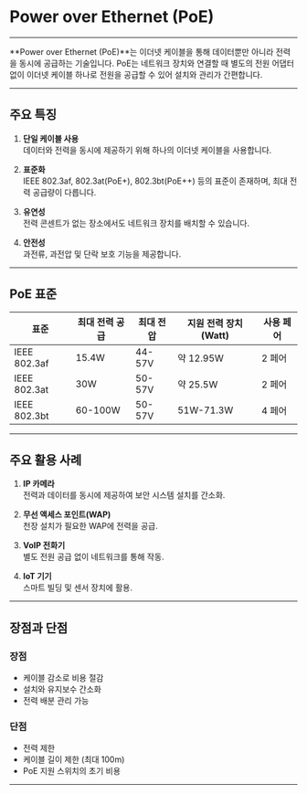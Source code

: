 # Power over Ethernet (PoE)

---

**Power over Ethernet (PoE)**는 이더넷 케이블을 통해 데이터뿐만 아니라 전력을 동시에 공급하는 기술입니다. PoE는 네트워크 장치와 연결할 때 별도의 전원 어댑터 없이 이더넷 케이블 하나로 전원을 공급할 수 있어 설치와 관리가 간편합니다.

---

## 주요 특징

1. **단일 케이블 사용**  
   데이터와 전력을 동시에 제공하기 위해 하나의 이더넷 케이블을 사용합니다.
   
2. **표준화**  
   IEEE 802.3af, 802.3at(PoE+), 802.3bt(PoE++) 등의 표준이 존재하며, 최대 전력 공급량이 다릅니다.
   
3. **유연성**  
   전력 콘센트가 없는 장소에서도 네트워크 장치를 배치할 수 있습니다.

4. **안전성**  
   과전류, 과전압 및 단락 보호 기능을 제공합니다.

---

## PoE 표준

| 표준        | 최대 전력 공급 | 최대 전압 | 지원 전력 장치(Watt) | 사용 페어 |
|-------------|---------------|-----------|-----------------------|-----------|
| IEEE 802.3af | 15.4W        | 44-57V    | 약 12.95W            | 2 페어    |
| IEEE 802.3at | 30W          | 50-57V    | 약 25.5W             | 2 페어    |
| IEEE 802.3bt | 60-100W      | 50-57V    | 51W-71.3W            | 4 페어    |

---

## 주요 활용 사례

1. **IP 카메라**  
   전력과 데이터를 동시에 제공하여 보안 시스템 설치를 간소화.

2. **무선 액세스 포인트(WAP)**  
   천장 설치가 필요한 WAP에 전력을 공급.

3. **VoIP 전화기**  
   별도 전원 공급 없이 네트워크를 통해 작동.

4. **IoT 기기**  
   스마트 빌딩 및 센서 장치에 활용.

---

## 장점과 단점

### 장점
- 케이블 감소로 비용 절감
- 설치와 유지보수 간소화
- 전력 배분 관리 가능

### 단점
- 전력 제한
- 케이블 길이 제한 (최대 100m)
- PoE 지원 스위치의 초기 비용

---
